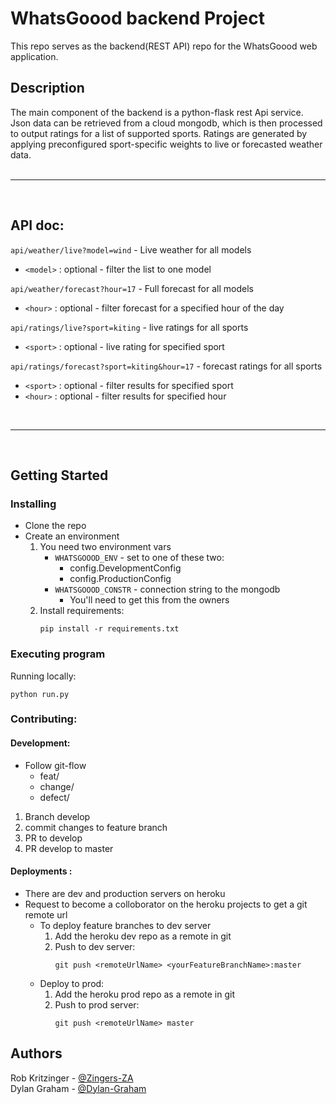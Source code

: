 # WhatsGoood backend Project

This repo serves as the backend(REST API) repo for the WhatsGoood web application. 

## Description

The main component of the backend is a python-flask rest Api service.
Json data can be retrieved from a cloud mongodb, which is then processed to output ratings for a list of supported 
sports. Ratings are generated by applying preconfigured sport-specific weights to live or forecasted weather data.   
<br>

---
<br>

## API doc:

`api/weather/live?model=wind` - Live weather for all models  
- `<model>` : optional - filter the list to one model

`api/weather/forecast?hour=17` - Full forecast for all models  
- `<hour>` : optional - filter forecast for a specified hour of the day

`api/ratings/live?sport=kiting` - live ratings for all sports  
- `<sport>` : optional - live rating for specified sport

`api/ratings/forecast?sport=kiting&hour=17` - forecast ratings for all sports  
- `<sport>` : optional - filter results for specified sport
- `<hour>` : optional - filter results for specified hour

<br>  

---
<br>  

## Getting Started

### Installing

* Clone the repo
* Create an environment
   1. You need two environment vars
        * `WHATSGOOOD_ENV` - set to one of these two:
            * config.DevelopmentConfig
            * config.ProductionConfig
        * `WHATSGOOOD_CONSTR` - connection string to the mongodb
          * You'll need to get this from the owners
   2. Install requirements:
        ```
        pip install -r requirements.txt
        ```
### Executing program

Running locally:

```
python run.py
```

### Contributing:

#### Development:
* Follow git-flow
    * feat/
    * change/
    * defect/
1. Branch develop
2. commit changes to feature branch
3. PR to develop
4. PR develop to master 

#### Deployments :
* There are dev and production servers on heroku
* Request to become a colloborator on the heroku projects to get a git remote url
    * To deploy feature branches to dev server
        1. Add the heroku dev repo as a remote in git
        2. Push to dev server:
            ```
            git push <remoteUrlName> <yourFeatureBranchName>:master
            ```
    *  Deploy to prod:
        1. Add the heroku prod repo as a remote in git
        1. Push to prod server:
            ```
            git push <remoteUrlName> master
            ```


## Authors

Rob Kritzinger - [@Zingers-ZA](https://github.com/Zingers-ZA)  
Dylan Graham - [@Dylan-Graham](https://github.com/Dylan-Graham)  
